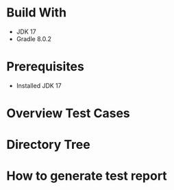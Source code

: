 # Build With
+ JDK 17
+ Gradle 8.0.2

# Prerequisites
+ Installed JDK 17

# Overview Test Cases
# Directory Tree
# How to generate test report
